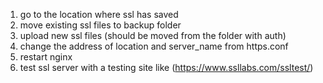 1. go to the location where ssl has saved 
2. move existing ssl files to backup folder
3. upload new ssl files (should be moved from the folder with auth)
5. change the address of location and server_name from https.conf
6. restart nginx 
7. test ssl server with a testing site like (https://www.ssllabs.com/ssltest/) 
